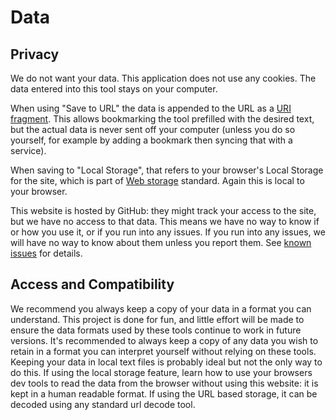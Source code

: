# Data

## Privacy

We do not want your data.
This application does not use any cookies.
The data entered into this tool stays on your computer.

When using "Save to URL" the data is appended to the URL as a [URI fragment](https://en.wikipedia.org/wiki/URI_fragment).
This allows bookmarking the tool prefilled with the desired text, but the actual data is never sent off your computer
(unless you do so yourself, for example by adding a bookmark then syncing that with a service).

When saving to "Local Storage", that refers to your browser's Local Storage for the site, which is part of [Web storage](https://en.wikipedia.org/wiki/Web_storage) standard.
Again this is local to your browser.

This website is hosted by GitHub: they might track your access to the site, but we have no access to that data.
This means we have no way to know if or how you use it, or if you run into any issues.
If you run into any issues, we will have no way to know about them unless you report them.
See [known issues](./known-issues.md) for details.

## Access and Compatibility

We recommend you always keep a copy of your data in a format you can understand.
This project is done for fun, and little effort will be made to ensure the data formats used by these tools continue to work in future versions.
It's recommended to always keep a copy of any data you wish to retain in a format you can interpret yourself without relying on these tools.
Keeping your data in local text files is probably ideal but not the only way to do this.
If using the local storage feature, learn how to use your browsers dev tools to read the data from the browser without using this website: it is kept in a human readable format.
If using the URL based storage, it can be decoded using any standard url decode tool.
